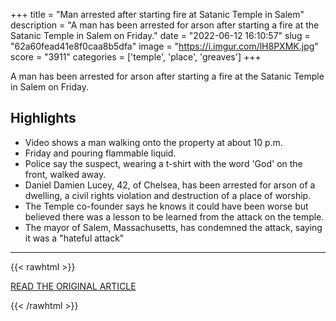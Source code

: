 +++
title = "Man arrested after starting fire at Satanic Temple in Salem"
description = "A man has been arrested for arson after starting a fire at the Satanic Temple in Salem on Friday."
date = "2022-06-12 16:10:57"
slug = "62a60fead41e8f0caa8b5dfa"
image = "https://i.imgur.com/lH8PXMK.jpg"
score = "3911"
categories = ['temple', 'place', 'greaves']
+++

A man has been arrested for arson after starting a fire at the Satanic Temple in Salem on Friday.

## Highlights

- Video shows a man walking onto the property at about 10 p.m.
- Friday and pouring flammable liquid.
- Police say the suspect, wearing a t-shirt with the word 'God' on the front, walked away.
- Daniel Damien Lucey, 42, of Chelsea, has been arrested for arson of a dwelling, a civil rights violation and destruction of a place of worship.
- The Temple co-founder says he knows it could have been worse but believed there was a lesson to be learned from the attack on the temple.
- The mayor of Salem, Massachusetts, has condemned the attack, saying it was a "hateful attack"

---

{{< rawhtml >}}
  <p class="article-category">
    <a target="_blank" href="https://www.cbsnews.com/boston/news/satanic-temple-salem-fire-man-arrested-daniel-lucey/">READ THE ORIGINAL ARTICLE</a>
  </p>
{{< /rawhtml >}}
